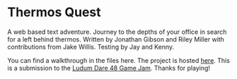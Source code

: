 # Thermos Quest

A web based text adventure. Journey to the depths of your office in search for a left behind thermos. Written by Jonathan Gibson and Riley Miller with contributions from Jake Willis. Testing by Jay and Kenny.

You can find a walkthrough in the files here. The project is hosted [here](https://assert-justice.github.io/ld48/). This is a submission to the [Ludum Dare 48 Game Jam](https://ldjam.com/events/ludum-dare/48/thermos-quest). Thanks for playing!